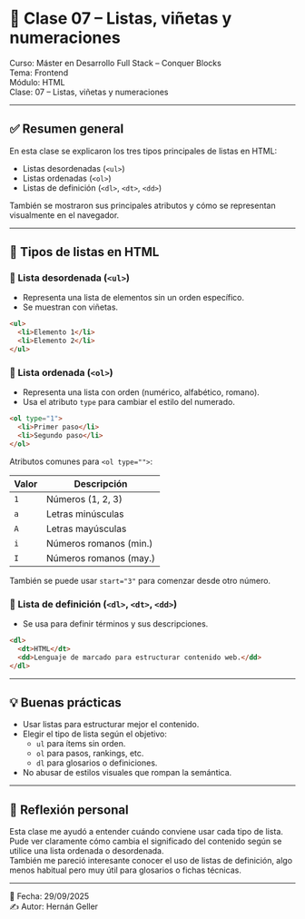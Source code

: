 # 📘 Clase 07 – Listas, viñetas y numeraciones

Curso: Máster en Desarrollo Full Stack – Conquer Blocks  
Tema: Frontend  
Módulo: HTML  
Clase: 07 – Listas, viñetas y numeraciones

---

## ✅ Resumen general

En esta clase se explicaron los tres tipos principales de listas en HTML:

- Listas desordenadas (`<ul>`)
- Listas ordenadas (`<ol>`)
- Listas de definición (`<dl>`, `<dt>`, `<dd>`)

También se mostraron sus principales atributos y cómo se representan visualmente en el navegador.

---

## 🧾 Tipos de listas en HTML

### 🔹 Lista desordenada (`<ul>`)

- Representa una lista de elementos sin un orden específico.
- Se muestran con viñetas.

```html
<ul>
  <li>Elemento 1</li>
  <li>Elemento 2</li>
</ul>
```

### 🔸 Lista ordenada (`<ol>`)

- Representa una lista con orden (numérico, alfabético, romano).
- Usa el atributo `type` para cambiar el estilo del numerado.

```html
<ol type="1">
  <li>Primer paso</li>
  <li>Segundo paso</li>
</ol>
```

Atributos comunes para `<ol type="">`:

| Valor | Descripción            |
| ----- | ---------------------- |
| `1`   | Números (1, 2, 3)      |
| `a`   | Letras minúsculas      |
| `A`   | Letras mayúsculas      |
| `i`   | Números romanos (min.) |
| `I`   | Números romanos (may.) |

También se puede usar `start="3"` para comenzar desde otro número.

### 📘 Lista de definición (`<dl>`, `<dt>`, `<dd>`)

- Se usa para definir términos y sus descripciones.

```html
<dl>
  <dt>HTML</dt>
  <dd>Lenguaje de marcado para estructurar contenido web.</dd>
</dl>
```

---

## 💡 Buenas prácticas

- Usar listas para estructurar mejor el contenido.
- Elegir el tipo de lista según el objetivo:
  - `ul` para ítems sin orden.
  - `ol` para pasos, rankings, etc.
  - `dl` para glosarios o definiciones.
- No abusar de estilos visuales que rompan la semántica.

---

## 🧠 Reflexión personal

Esta clase me ayudó a entender cuándo conviene usar cada tipo de lista.  
Pude ver claramente cómo cambia el significado del contenido según se utilice una lista ordenada o desordenada.  
También me pareció interesante conocer el uso de listas de definición, algo menos habitual pero muy útil para glosarios o fichas técnicas.

---

📅 Fecha: 29/09/2025  
✍️ Autor: Hernán Geller
